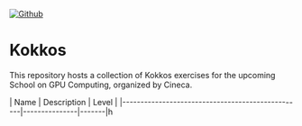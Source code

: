 [![Github](https://img.shields.io/badge/sources-github-green.svg)](https://github.com/mredenti/Kokkos/)

# Kokkos 

This repository hosts a collection of Kokkos exercises for the upcoming School on GPU Computing, organized by Cineca.

| Name                                             | Description   | Level |
|--------------------------------------------------|---------------|-------|h
